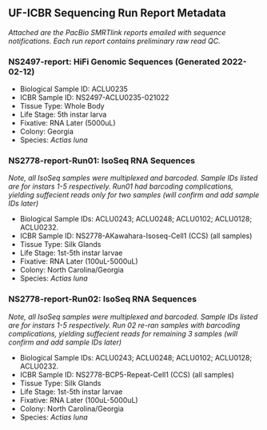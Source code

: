 ## UF-ICBR Sequencing Run Report Metadata ##
_Attached are the PacBio SMRTlink reports emailed with sequence notifications. Each run report contains preliminary raw read QC._
</br>

### NS2497-report: HiFi Genomic Sequences (Generated 2022-02-12) ###
- Biological Sample ID: ACLU0235
- ICBR Sample ID: NS2497-ACLU0235-021022
- Tissue Type: Whole Body	
- Life Stage: 5th instar larva
- Fixative:	RNA Later (5000uL)
- Colony:	Georgia	
- Species: _Actias	luna_	

### NS2778-report-Run01: IsoSeq RNA Sequences ###
_Note, all IsoSeq samples were multiplexed and barcoded. Sample IDs listed are for instars 1-5 respectively. Run01 had barcoding complications, yielding suffecient reads only for two samples (will confirm and add sample IDs later)_
- Biological Sample IDs: ACLU0243; ACLU0248; ACLU0102; ACLU0128; ACLU0232.
- ICBR Sample ID: NS2778-AKawahara-Isoseq-Cell1 (CCS) (all samples)
- Tissue Type: Silk Glands
- Life Stage: 1st-5th instar larvae
- Fixative:	RNA Later (100uL-5000uL)
- Colony:	North Carolina/Georgia	
- Species: _Actias	luna_	

### NS2778-report-Run02: IsoSeq RNA Sequences ###
_Note, all IsoSeq samples were multiplexed and barcoded. Sample IDs listed are for instars 1-5 respectively. Run 02 re-ran samples with barcoding complications, yielding suffecient reads for remaining 3 samples (will confirm and add sample IDs later)_
- Biological Sample IDs: ACLU0243; ACLU0248; ACLU0102; ACLU0128; ACLU0232.
- ICBR Sample ID: NS2778-BCP5-Repeat-Cell1 (CCS) (all samples)
- Tissue Type: Silk Glands
- Life Stage: 1st-5th instar larvae
- Fixative:	RNA Later (100uL-5000uL)
- Colony:	North Carolina/Georgia	
- Species: _Actias	luna_	
